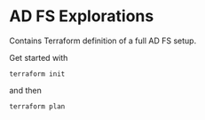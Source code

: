 # AD FS Explorations
Contains Terraform definition of a full AD FS setup.

Get started with

	terraform init

and then

	terraform plan
